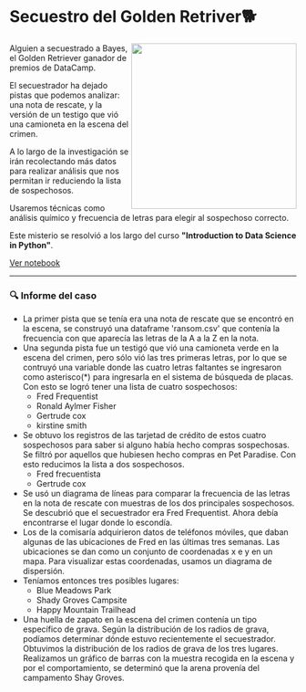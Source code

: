 # Secuestro del Golden Retriver🐕

<img width="290" align="right" src="https://i.pinimg.com/564x/95/35/62/953562d86b263fbf41119ae3b8c90e3d.jpg" />


Alguien a secuestrado a Bayes, el Golden Retriever ganador de premios de DataCamp. 

El secuestrador ha dejado pistas que podemos analizar: una nota de rescate, y la versión de un testigo que vió una camioneta en la escena del crimen. 

A lo largo de la investigación se irán recolectando más datos para realizar análisis que nos permitan ir reduciendo la lista de sospechosos.

Usaremos técnicas como análisis químico y frecuencia de letras para elegir al sospechoso correcto.

Este misterio se resolvió a los largo del curso **"Introduction to Data Science in Python"**.

[Ver notebook]()

---

### 🔍 Informe del caso

- La primer pista que se tenía era una nota de rescate que se encontró en la escena, se construyó una dataframe 'ransom.csv' que contenía la frecuencia con que aparecía las letras de la A a la Z en la nota.
- Una segunda pista fue un testigó que vió una camioneta verde en la escena del crimen, pero sólo vió las tres primeras letras, por lo que se contruyó una variable donde las cuatro letras faltantes se ingresaron como asterisco(*) para ingresarla en el sistema de búsqueda de placas. Con esto se logró tener una lista de cuatro sospechosos:
  - Fred Frequentist
  - Ronald Aylmer Fisher
  - Gertrude cox
  - kirstine smith
- Se obtuvo los registros de las tarjetad de crédito de estos cuatro sospechosos para saber si alguno había hecho compras sospechosas. Se filtró por aquellos que hubiesen hecho compras en Pet Paradise. Con esto reducimos la lista a dos sospechosos.
  - Fred frecuentista
  - Gertrude cox
- Se usó un diagrama de líneas para comparar la frecuencia de las letras en la nota de rescate con muestras de los dos principales sospechosos. Se descubrió que el secuestrador era Fred Frequentist. Ahora debía encontrarse el lugar donde lo escondía.
- Los de la comisaría adquirieron datos de teléfonos móviles, que daban algunas de las ubicaciones de Fred en las últimas tres semanas. Las ubicaciones se dan como un conjunto de coordenadas x e y en un mapa. Para visualizar estas coordenadas, usamos un diagrama de dispersión.
- Teníamos entonces tres posibles lugares: 
  - Blue Meadows Park
  - Shady Groves Campsite
  - Happy Mountain Trailhead
- Una huella de zapato en la escena del crimen contenía un tipo específico de grava. Según la distribución de los radios de grava, podíamos determinar dónde estuvo recientemente el secuestrador. Obtuvimos la distribución de los radios de grava de los tres lugares. Realizamos un gráfico de barras con la muestra recogida en la escena y por el comportamiento, se determinó que la arena provenía del campamento Shay Groves.
